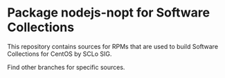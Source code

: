 # Package nodejs-nopt for Software Collections

This repository contains sources for RPMs that are used
to build Software Collections for CentOS by SCLo SIG.

Find other branches for specific sources.
